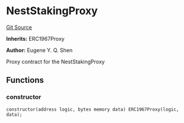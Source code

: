 # NestStakingProxy
[Git Source](https://github.com/https://eyqs@plumenetwork/contracts/blob/1eea2560282d3318cd062ba5ad80f7080ddff6b4/src/proxies/NestStakingProxy.sol)

**Inherits:**
ERC1967Proxy

**Author:**
Eugene Y. Q. Shen

Proxy contract for the NestStakingProxy


## Functions
### constructor


```solidity
constructor(address logic, bytes memory data) ERC1967Proxy(logic, data);
```

